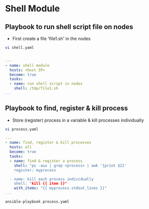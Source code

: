 # Shell Module
## Playbook to run shell script file on nodes
* First create a file 'file1.sh' in the nodes
```sh
vi shell.yaml
```
```yaml

---
- name: shell module
  hosts: <host IP>
  become: true
  tasks:
  - name: run shell script in nodes
    shell: /tmp/file1.sh
...
```

## Playbook to find, register & kill process
* Store (register) process in a variable & kill processes individually
```sh
vi process.yaml
```
```yaml
--- 
- name: find, register & kill processes
  hosts: all
  become: true
  tasks:
  - name: find & register a process
    shell: "ps -aux | grep <process> | awk '{print $2}'
    register: myprocess

  - name: kill each process individually
    shell: "kill {{ item }}"
    with_items: "{{ myprocess.stdout_lines }}"
...
```
```sh
ansible-playbook process.yaml
```
